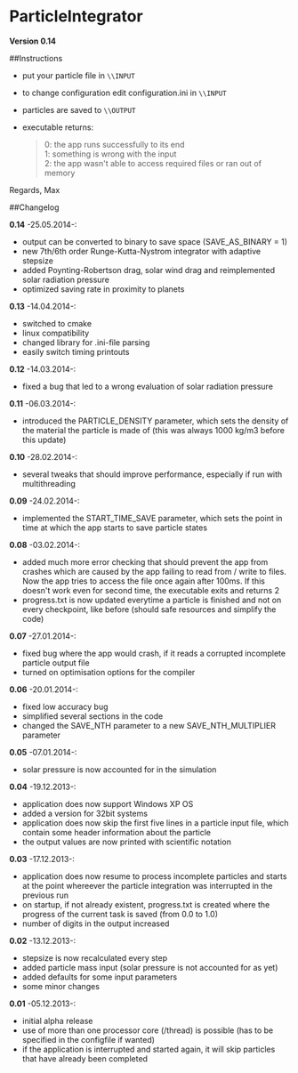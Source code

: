 # ParticleIntegrator
**Version 0.14**

##Instructions

-	put your particle file in `\\INPUT`

-	to change configuration edit configuration.ini in `\\INPUT`

-	particles are saved to `\\OUTPUT`

-	executable returns:

    >   0:	the app runs successfully to its end  
    >   1: 	something is wrong with the input  
    >   2: 	the app wasn't able to access required files or ran out of memory


Regards, Max


##Changelog

__0.14__	-25.05.2014-:
-	output can be converted to binary to save space (SAVE_AS_BINARY = 1)
-	new 7th/6th order Runge-Kutta-Nystrom integrator with adaptive stepsize
-	added Poynting-Robertson drag, solar wind drag and reimplemented solar radiation pressure
-	optimized saving rate in proximity to planets

__0.13__	-14.04.2014-:

-	switched to cmake  
-	linux compatibility  
-	changed library for .ini-file parsing  
-	easily switch timing printouts

__0.12__	-14.03.2014-:

-	fixed a bug that led to a wrong evaluation of solar radiation pressure

__0.11__	-06.03.2014-:

-	introduced the PARTICLE_DENSITY parameter, which sets the density of the material the
		particle is made of (this was always 1000 kg/m3 before this update)

__0.10__	-28.02.2014-:

-	several tweaks that should improve performance, especially if run with multithreading

__0.09__	-24.02.2014-:

-	implemented the START_TIME_SAVE parameter, which sets the point in time at which the app
		starts to save particle states

__0.08__	-03.02.2014-:

-	added much more error checking that should prevent the app from crashes which are caused by
		the app failing to read from / write to files. Now the app tries to access the file once
		again after 100ms. If this doesn't work even for second time, the executable exits and 
		returns 2  
-	progress.txt is now updated everytime a particle is finished and not on every checkpoint,
		like before (should safe resources and simplify the code)

__0.07__	-27.01.2014-:

-	fixed bug where the app would crash, if it reads a corrupted incomplete particle output file  
-	turned on optimisation options for the compiler

__0.06__	-20.01.2014-:

-	fixed low accuracy bug  
-	simplified several sections in the code  
-	changed the SAVE_NTH parameter to a new SAVE_NTH_MULTIPLIER parameter

__0.05__	-07.01.2014-:

-	solar pressure is now accounted for in the simulation

__0.04__	-19.12.2013-:

-	application does now support Windows XP OS  
-	added a version for 32bit systems  
-	application does now skip the first five lines in a particle input file, 
		which contain some header information about the particle  
-	the output values are now printed with scientific notation

__0.03__	-17.12.2013-:

-	application does now resume to process incomplete particles
		and starts at the point whereever the particle integration was
		interrupted in the previous run  
-	on startup, if not already existent, progress.txt is created
		where the progress of the current task is saved (from 0.0 to 1.0)  
-	number of digits in the output increased

__0.02__	-13.12.2013-:

- 	stepsize is now recalculated every step  
- 	added particle mass input (solar pressure is not accounted for as yet)  
- 	added defaults for some input parameters  
-	some minor changes

__0.01__	-05.12.2013-:

- 	initial alpha release  
- 	use of more than one processor core (/thread) is possible (has to be
		specified in the configfile if wanted)  
- 	if the application is interrupted and started again, it will skip
		particles that have already been completed  